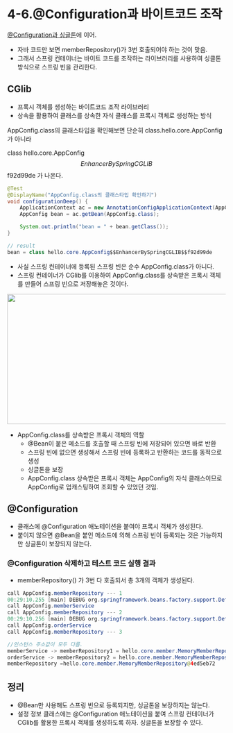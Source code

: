 # 4-6.@Configuration과 바이트코드 조작

[@Configuration과 싱글톤](https://www.notion.so/4-5-Configuration-910c524c48e34ce28ab2b299237e35ce)에 이어.

- 자바 코드만 보면 memberRepository()가 3번 호출되어야 하는 것이 맞음.
- 그래서 스프링 컨테이너는 바이트 코드를 조작하는 라이브러리를 사용하여 싱클톤 방식으로 스프링 빈을 관리한다.

## CGlib

- 프록시 객체를 생성하는 바이트코드 조작 라이브러리
- 상속을 활용하여 클래스를 상속한 자식 클래스를 프록시 객체로 생성하는 방식

AppConfig.class의 클래스타입을 확인해보면 단순히 class.hello.core.AppConfig 가 아니라 

class hello.core.AppConfig$$EnhancerBySpringCGLIB$$f92d99de 가 나온다. 

```java
@Test
@DisplayName("AppConfig.class의 클래스타입 확인하기")
void configurationDeep() {
    ApplicationContext ac = new AnnotationConfigApplicationContext(AppConfig.class);
    AppConfig bean = ac.getBean(AppConfig.class);

    System.out.println("bean = " + bean.getClass());
}

// result
bean = class hello.core.AppConfig$$EnhancerBySpringCGLIB$$f92d99de
```

- 사실 스프링 컨테이너에 등록된 스프링 빈은 순수 AppConfig.class가 아니다.
- 스프링 컨테이너가 CGlib를 이용하여 AppConfig.class를 상속받은 프록시 객체를 만들어 스프링 빈으로 저장해놓은 것이다.

<img src="https://user-images.githubusercontent.com/52793122/161414717-cb12317d-e6f8-45e4-9e00-d6b9a841eb69.png"  width="600" height="300"/>

- AppConfig.class를 상속받은 프록시 객체의 역할
    - @Bean이 붙은 메소드를 호출할 때 스프링 빈에 저장되어 있으면 바로 반환
    - 스프링 빈에 없으면 생성해서 스프링 빈에 등록하고 반환하는 코드를 동적으로 생성
    - 싱글톤을 보장
    - AppConfig.class 상속받은 프록시 객체는 AppConfig의 자식 클래스이므로 AppConfig로 업캐스팅하여 조회할 수 있었던 것임.

## @Configuration

- 클래스에 @Configuration 애노테이션을 붙여야 프록시 객체가 생성된다.
- 붙이지 않으면 @Bean을 붙인 메소드에 의해 스프링 빈이 등록되는 것은 가능하지만 싱글톤이 보장되지 않는다.

### @Configuration 삭제하고 테스트 코드 실행 결과

- memberRepository() 가 3번 다 호출되서 총 3개의 객체가 생성된다.

```java
call AppConfig.memberRepository --- 1
00:29:10.255 [main] DEBUG org.springframework.beans.factory.support.DefaultListableBeanFactory - Creating shared instance of singleton bean 'memberService'
call AppConfig.memberService
call AppConfig.memberRepository --- 2
00:29:10.256 [main] DEBUG org.springframework.beans.factory.support.DefaultListableBeanFactory - Creating shared instance of singleton bean 'orderService'
call AppConfig.orderService
call AppConfig.memberRepository --- 3

//인스턴스 주소값이 모두 다름.
memberService -> memberRepository1 = hello.core.member.MemoryMemberRepository@3a4621bd
orderService -> memberRepository2 = hello.core.member.MemoryMemberRepository@31dadd46
memberRepository =hello.core.member.MemoryMemberRepository@4ed5eb72
```

## 정리

- @Bean만 사용해도 스프링 빈으로 등록되지만, 싱글톤을 보장하지는 않는다.
- 설정 정보 클래스에는 @Configuration 애노테이션을 붙여 스프링 컨테이너가 CGlib를 활용한 프록시 객체를 생성하도록 하자. 싱글톤을 보장할 수 있다.